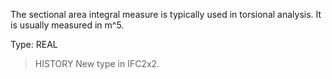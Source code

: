 The sectional area integral measure is typically used in torsional analysis. It is usually measured in m\^5.

<!-- end of short definition -->


Type: REAL

> HISTORY New type in IFC2x2.
